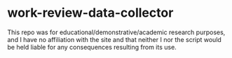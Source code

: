 # work-review-data-collector
This repo was for educational/demonstrative/academic research purposes, and I have no affiliation with the site and that neither I nor the script would be held liable for any consequences resulting from its use.
